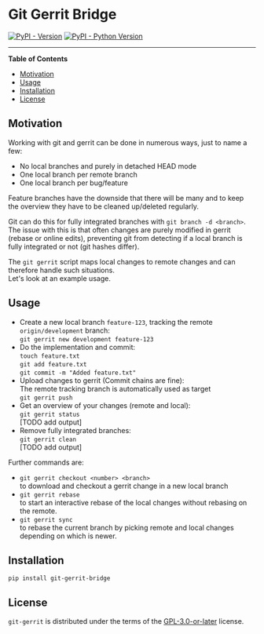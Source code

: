 # Git Gerrit Bridge

[![PyPI - Version](https://img.shields.io/pypi/v/git-gerrit-bridge.svg)](https://pypi.org/project/git-gerrit-subcommand)
[![PyPI - Python Version](https://img.shields.io/pypi/pyversions/git-gerrit-bridge.svg)](https://pypi.org/project/git-gerrit-bridge)

-----

**Table of Contents**

- [Motivation](#motivation)
- [Usage](#usage)
- [Installation](#installation)
- [License](#license)

## Motivation
Working with git and gerrit can be done in numerous ways, just to name a few:
* No local branches and purely in detached HEAD mode
* One local branch per remote branch
* One local branch per bug/feature

Feature branches have the downside that there will be many and to keep the overview
they have to be cleaned up/deleted regularly.

Git can do this for fully integrated branches with `git branch -d <branch>`.
The issue with this is that often changes are purely modified in gerrit (rebase or online edits),
preventing git from detecting if a local branch is fully integrated or not (git hashes differ).

The `git gerrit` script maps local changes to remote changes and can therefore handle such situations.<br>
Let's look at an example usage.

## Usage
* Create a new local branch `feature-123`, tracking the remote `origin/development` branch:<br>
  `git gerrit new development feature-123`
* Do the implementation and commit:<br>
  `touch feature.txt`<br>
  `git add feature.txt`<br>
  `git commit -m "Added feature.txt"`
* Upload changes to gerrit (Commit chains are fine):<br>
  The remote tracking branch is automatically used as target<br>
  `git gerrit push`
* Get an overview of your changes (remote and local):<br>
  `git gerrit status`<br>
  [TODO add output]
* Remove fully integrated branches:<br>
  `git gerrit clean`<br>
  [TODO add output]

Further commands are:
* `git gerrit checkout <number> <branch>`<br>
  to download and checkout a gerrit change in a new local branch
* `git gerrit rebase`<br>
  to start an interactive rebase of the local changes without rebasing on the remote.
* `git gerrit sync`<br>
  to rebase the current branch by picking remote and local changes depending on which is newer.

## Installation

```console
pip install git-gerrit-bridge
```

## License

`git-gerrit` is distributed under the terms of the [GPL-3.0-or-later](https://spdx.org/licenses/GPL-3.0-or-later.html) license.
